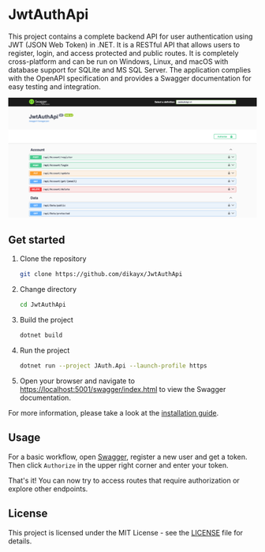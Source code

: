 # JwtAuthApi

This project contains a complete backend API for user authentication using JWT (JSON Web Token) in .NET. It is a RESTful API that allows users to register, login, and access protected and public routes. It is completely cross-platform and can be run on Windows, Linux, and macOS with database support for SQLite and MS SQL Server. The application complies with the OpenAPI specification and provides a Swagger documentation for easy testing and integration.

![Screenshot of the available endpoint in Swagger UI](./_Assets/swagger.png)

## Get started

1. Clone the repository

    ```bash
    git clone https://github.com/dikayx/JwtAuthApi
    ```

2. Change directory

    ```bash
    cd JwtAuthApi
    ```

3. Build the project

    ```bash
    dotnet build
    ```

4. Run the project

    ```bash
    dotnet run --project JAuth.Api --launch-profile https
    ```

5. Open your browser and navigate to [https://localhost:5001/swagger/index.html](https://localhost:5001/swagger/index.html) to view the Swagger documentation.

For more information, please take a look at the [installation guide](./_Docs/INSTALLATION.md).

## Usage

For a basic workflow, open [Swagger](https://localhost:5001/swagger/index.html), register a new user and get a token. Then click `Authorize` in the upper right corner and enter your token.

That's it! You can now try to access routes that require authorization or explore other endpoints.

## License

This project is licensed under the MIT License - see the [LICENSE](LICENSE) file for details.

